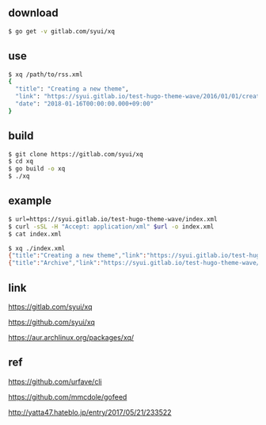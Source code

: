 ## download

```sh
$ go get -v gitlab.com/syui/xq
```

## use

```sh
$ xq /path/to/rss.xml
{
  "title": "Creating a new theme",
  "link": "https://syui.gitlab.io/test-hugo-theme-wave/2016/01/01/creating-a-new-theme/",
  "date": "2018-01-16T00:00:00.000+09:00"
}
```

## build

```sh
$ git clone https://gitlab.com/syui/xq
$ cd xq
$ go build -o xq
$ ./xq
```

## example

```sh
$ url=https://syui.gitlab.io/test-hugo-theme-wave/index.xml
$ curl -sSL -H "Accept: application/xml" $url -o index.xml
$ cat index.xml

$ xq ./index.xml
{"title":"Creating a new theme","link":"https://syui.gitlab.io/test-hugo-theme-wave/2016/01/01/creating-a-new-theme/","date":"2018-01-16T00:00:00.000+09:00"}
{"title":"Archive","link":"https://syui.gitlab.io/test-hugo-theme-wave/archive/","date":"2018-01-16T00:00:00.000+09:00"}
```

## link

https://gitlab.com/syui/xq

https://github.com/syui/xq

https://aur.archlinux.org/packages/xq/

## ref

https://github.com/urfave/cli

https://github.com/mmcdole/gofeed

http://yatta47.hateblo.jp/entry/2017/05/21/233522
